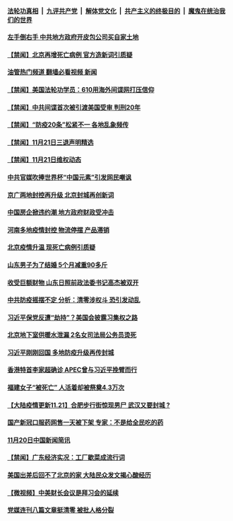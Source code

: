 ####  [法轮功真相](../../../../basic/blob/master/README.md?t=11220302) &nbsp;|&nbsp; [九评共产党](../../../../9ping.md/blob/master/README.md?t=11220302) &nbsp;|&nbsp; [解体党文化](../../../../jtdwh.md/blob/master/README.md?t=11220302)  &nbsp;|&nbsp; [共产主义的终极目的](../../../../gczydzjmd.md/blob/master/README.md?t=11220302) &nbsp;|&nbsp; [魔鬼在统治我们的世界](../../../../mgztzwmdsj.md/blob/master/README.md?t=11220302) 

#### [左手倒右手 中共地方政府开皮包公司买自家土地](../pages/prog204/a103579809.md?t=11220302) 

#### [【禁闻】北京再增死亡病例 官方造新词引质疑](../pages/prog204/a103579807.md?t=11220302) 

#### [油管热门频道 翻墙必看视频 新闻](http://129.146.143.75:81/youtube.html?11220302)


#### [【禁闻】美国法轮功学员：610用海外间谍网打压信仰](../pages/prog204/a103579818.md?t=11220302) 

#### [【禁闻】中共间谍首次被引渡美国受审 判刑20年](../pages/prog204/a103579829.md?t=11220302) 

#### [【禁闻】“防疫20条”松紧不一 各地乱象频传](../pages/prog204/a103579822.md?t=11220302) 


#### [【禁闻】11月21日三退声明精选](../pages/prog204/a103579801.md?t=11220302) 

#### [【禁闻】11月21日维权动态](../pages/prog204/a103579799.md?t=11220302) 

#### [中共官媒吹捧世界杯“中国元素”引发网民嘲讽](../pages/prog204/a103579765.md?t=11220302) 

#### [京广两地封控再升级 北京封城再创新词](../pages/prog204/a103579774.md?t=11220302) 

#### [中国房企掀违约潮 地方政府财政受冲击](../pages/prog204/a103579745.md?t=11220302) 

#### [河南多地疫情封控 物流停摆 产品滞销](../pages/prog204/a103579640.md?t=11220302) 

#### [北京疫情升温 现死亡病例引质疑](../pages/prog204/a103579642.md?t=11220302) 

#### [山东男子为了结婚 5个月减重90多斤](../pages/prog204/a103579576.md?t=11220302) 

#### [收受巨额财物 山东日照前政法委书记高杰被双开](../pages/prog204/a103579561.md?t=11220302) 

#### [中共防疫摇摆不定 分析：清零涉权斗 恐引发动乱](../pages/prog204/a103579533.md?t=11220302) 

#### [习近平保党反遭“劫持”？美国会披露习集权之路](../pages/prog204/a103579515.md?t=11220302) 

#### [北京地下室供暖水泄漏 2名女司法局公务员烫死](../pages/prog204/a103579496.md?t=11220302) 

#### [习近平刚刚回国 多地防疫升级再传封城](../pages/prog204/a103579424.md?t=11220302) 

#### [香港特首李家超确诊 APEC曾与习近平挽臂而行](../pages/prog204/a103579395.md?t=11220302) 

#### [福建女子“被死亡” 人活着却被祭奠4.3万次](../pages/prog204/a103579382.md?t=11220302) 

#### [【大陆疫情更新11.21】合肥步行街惊现男尸 武汉又要封城 ?](../pages/prog204/a103574272.md?t=11220302) 


#### [国产新冠口服药网售一天被下架 专家：不是给全民吃的药](../pages/prog204/a103579342.md?t=11220302) 

#### [11月20日中国新闻简讯](../pages/prog204/a103579315.md?t=11220302) 

#### [【禁闻】广东经济实况：工厂歇菜成流行词](../pages/prog204/a103579133.md?t=11220302) 

#### [美国出差后回不了北京的家  大陆民众发文揭心酸经历](../pages/prog204/a103579290.md?t=11220302) 

#### [【微视频】中美财长会议是拜习会的延续](../pages/prog204/a103579131.md?t=11220302) 

#### [党媒连刊八篇文章挺清零 被批人格分裂](../pages/prog204/a103579116.md?t=11220302) 

<img src='http://gfw-breaker.win/goodnews/indexes/prog204.md' width='0px' height='0px'/>
